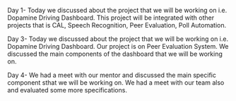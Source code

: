 Day 1- Today we discussed about the project that we will be working on i.e. Dopamine Driving Dashboard. This project will be integrated with other projects that is CAL, Speech Recognition, Peer Evaluation, Poll Automation.

Day 3- Today we discussed about the project that we will be working on i.e. Dopamine Driving Dashboard. Our project is on Peer Evaluation System. We discussed the main components of the dashboard that we will be working on.

Day 4- We had a meet with our mentor and discussed the main specific component sthat we will be working on. We had a meet with our team also and evaluated some more specifications.
